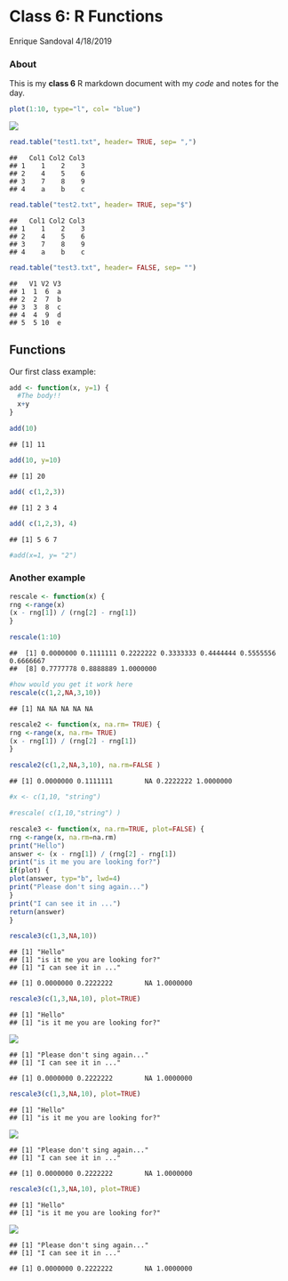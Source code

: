 Class 6: R Functions
================
Enrique Sandoval
4/18/2019

### About

This is my **class 6** R markdown document with my *code* and notes for the day.

``` r
plot(1:10, type="l", col= "blue")
```

![](class06_files/figure-markdown_github/unnamed-chunk-1-1.png)

``` r
read.table("test1.txt", header= TRUE, sep= ",")
```

    ##   Col1 Col2 Col3
    ## 1    1    2    3
    ## 2    4    5    6
    ## 3    7    8    9
    ## 4    a    b    c

``` r
read.table("test2.txt", header= TRUE, sep="$")
```

    ##   Col1 Col2 Col3
    ## 1    1    2    3
    ## 2    4    5    6
    ## 3    7    8    9
    ## 4    a    b    c

``` r
read.table("test3.txt", header= FALSE, sep= "")
```

    ##   V1 V2 V3
    ## 1  1  6  a
    ## 2  2  7  b
    ## 3  3  8  c
    ## 4  4  9  d
    ## 5  5 10  e

Functions
---------

Our first class example:

``` r
add <- function(x, y=1) {
  #The body!!
  x+y
}
```

``` r
add(10)
```

    ## [1] 11

``` r
add(10, y=10)
```

    ## [1] 20

``` r
add( c(1,2,3))
```

    ## [1] 2 3 4

``` r
add( c(1,2,3), 4)
```

    ## [1] 5 6 7

``` r
#add(x=1, y= "2")
```

### Another example

``` r
rescale <- function(x) {
rng <-range(x)
(x - rng[1]) / (rng[2] - rng[1])
}
```

``` r
rescale(1:10)
```

    ##  [1] 0.0000000 0.1111111 0.2222222 0.3333333 0.4444444 0.5555556 0.6666667
    ##  [8] 0.7777778 0.8888889 1.0000000

``` r
#how would you get it work here
rescale(c(1,2,NA,3,10))
```

    ## [1] NA NA NA NA NA

``` r
rescale2 <- function(x, na.rm= TRUE) {
rng <-range(x, na.rm= TRUE)
(x - rng[1]) / (rng[2] - rng[1])
}
```

``` r
rescale2(c(1,2,NA,3,10), na.rm=FALSE )
```

    ## [1] 0.0000000 0.1111111        NA 0.2222222 1.0000000

``` r
#x <- c(1,10, "string")
```

``` r
#rescale( c(1,10,"string") )
```

``` r
rescale3 <- function(x, na.rm=TRUE, plot=FALSE) {
rng <-range(x, na.rm=na.rm)
print("Hello")
answer <- (x - rng[1]) / (rng[2] - rng[1])
print("is it me you are looking for?")
if(plot) {
plot(answer, typ="b", lwd=4)
print("Please don't sing again...")
}
print("I can see it in ...")
return(answer)
}
```

``` r
rescale3(c(1,3,NA,10))
```

    ## [1] "Hello"
    ## [1] "is it me you are looking for?"
    ## [1] "I can see it in ..."

    ## [1] 0.0000000 0.2222222        NA 1.0000000

``` r
rescale3(c(1,3,NA,10), plot=TRUE)
```

    ## [1] "Hello"
    ## [1] "is it me you are looking for?"

![](class06_files/figure-markdown_github/unnamed-chunk-19-1.png)

    ## [1] "Please don't sing again..."
    ## [1] "I can see it in ..."

    ## [1] 0.0000000 0.2222222        NA 1.0000000

``` r
rescale3(c(1,3,NA,10), plot=TRUE)
```

    ## [1] "Hello"
    ## [1] "is it me you are looking for?"

![](class06_files/figure-markdown_github/unnamed-chunk-20-1.png)

    ## [1] "Please don't sing again..."
    ## [1] "I can see it in ..."

    ## [1] 0.0000000 0.2222222        NA 1.0000000

``` r
rescale3(c(1,3,NA,10), plot=TRUE)
```

    ## [1] "Hello"
    ## [1] "is it me you are looking for?"

![](class06_files/figure-markdown_github/unnamed-chunk-21-1.png)

    ## [1] "Please don't sing again..."
    ## [1] "I can see it in ..."

    ## [1] 0.0000000 0.2222222        NA 1.0000000
